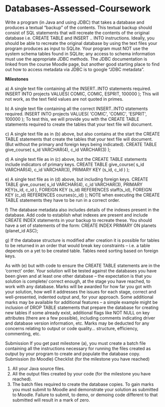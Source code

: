 # Databases-Assessed-Coursework
Write a program (in Java and using JDBC) that takes a database and produces a textual “backup” of the contents. 
This textual backup should consist of SQL statements that will recreate the contents of the original database i.e. CREATE TABLE and INSERT .. INTO instructions. Ideally, you should be able to recreate the 
original database by using the text files your program produces as input to SQLite. 
Your program must NOT use the system schema tables found in SQLite; any access to schema information must use the appropriate JDBC methods. The JDBC documentation is linked from the course Moodle page, but another good starting place to find out how to access metadata via JDBC is to google “JDBC metadata”. 

**Milestones**

a) A single text file containing all the INSERT..INTO statements required. 
INSERT INTO projects VALUES( COMIC, COMIC, ESPRIT, 100000 ); 
This will not work, as the text field values are not quoted in primes. 

b) A single text file containing all the correct INSERT..INTO statements required. 
INSERT INTO projects VALUES( 'COMIC', 'COMIC', 'ESPRIT', 100000 ); 
To test this, we will provide you with the CREATE TABLE statements required to create the 
tables that your text file will document. 

c) A single text file as in (b) above, but also contains at the start the CREATE TABLE statements that 
create the tables that your text file will document. (But without the primary and foreign keys 
being indicated). 
CREATE TABLE give_course( 
s_id VARCHAR(4), 
c_id VARCHAR(3) 
); 

d) A single text file as in (c) above, but the CREATE TABLE statements include indicators of primary 
keys. 
CREATE TABLE give_course( 
s_id VARCHAR(4), 
c_id VARCHAR(3), 
PRIMARY KEY (s_id, c_id ) 
); 

e) A single text file as in (d) above, but including foreign keys. 
CREATE TABLE give_course( 
s_id VARCHAR(4), 
c_id VARCHAR(3), 
PRIMARY KEY(s_id, c_id ), 
FOREIGN KEY (s_id) REFERENCES staff(s_id), 
FOREIGN KEY (c_id) REFERENCES courses(c_id) 
); 
NOTE when executing the CREATE TABLE statements they have to be run in a correct order. 

f) 
The database metadata also includes details of the indexes present in the database. Add code to 
establish what indexes are present and include CREATE INDEX statements in your backup to 
recreate these. You should have a set of statements of the form: 
CREATE INDEX PRIMARY ON planets (planet_id ASC); 

g) If the database structure is modified after creation it is possible for tables to be returned in an 
order that would break key constraints – i.e. a table depends on a yet to be created table. Tables 
need sorting based on foreign keys. 


As with (e) but with code to ensure the CREATE TABLE statements are in the ‘correct’ order. 
Your solution will be tested against the databases you have been given and at least one other database – the expectation is that you solution is complete/ correct enough, at the stage you have reached, to work with any database. Marks will be awarded for how far you got with your solution, how well it addresses the issues for each stage, correct and well-presented, indented output and, for your approach. Some additional marks may be available for additional features – a simple example might be inclusion of DROP TABLE statements that prepare the database for creating new tables if some already exist, additional flags like NOT NULL on key attributes (there are a few possible), including comments indicating driver and database version information, etc. Marks may be deducted for any concerns relating to output or code quality… structure, efficiency, commenting, etc. 

Submission 
If you get past milestone (a), you must create a batch file containing all the instructions necessary for running the files created as output by your program to create and populate the database copy. 
Submission (to Moodle) Checklist (for the milestone you have reached) 
1. All your Java source files. 
2. All the output files created by your code (for the milestone you have reached). 
3. The batch files required to create the database copies. 
To gain marks you must submit to Moodle and demonstrate your solution as submitted to Moodle. 
Failure to submit, to demo, or demoing code different to that submitted will result in a mark of zero.
